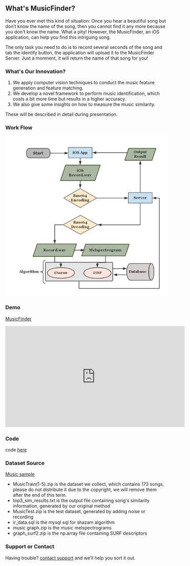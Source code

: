 ## What's MusicFinder?

Have you ever met this kind of situation: Once you hear a beautiful song but don’t know the name of the song, then you cannot find it any more because you don't know the name. What a pity! However, the MusicFinder, an iOS application, can help you find this intriguing song. 

The only task you need to do is to record several seconds of the song and tab the identify button, the application will upload it to the MusicFinder Server. Just a monment, it will return the name of that song for you!

### What's Our Innovation?

1. We apply computer vision techniques to conduct the music feature generation and feature matching.
2. We develop a novel framework to perform music identification, which costs a bit more time but results in a higher accuracy.
3. We also give some insights on how to measure the music similarity.
 
These will be described in detail during presentation.

### Work Flow

![work flow](/flow.png)

### Demo

[MusicFinder](https://youtu.be/KHnTA2EcuLk)

<iframe width="560" height="315" src="https://www.youtube.com/embed/KHnTA2EcuLk" frameborder="0" allow="autoplay; encrypted-media" allowfullscreen></iframe>

### Code

code [here](https://github.com/MusicFinder/MusicFinder)

### Dataset Source

[Music sample](https://drive.google.com/drive/folders/1AKlQFAHL8VY6P4EX-qYlUWDhtScXt_7o)
* MusicTrain(1-5).zip is the dataset we collect, which contains 173 songs, please do not distribute it due to the copyright, we will remove them after the end of this term.
* top3_sim_results.txt is the output file containing song's similarity information, generated by our original method
* MusicTest.zip is the test dataset, generated by adding noise or recording 
* ir_data.sql is the mysql sql for shazam algorithm
* music graph.zip is the music melspectrograms
* graph_surf2.zip is the np.array file containing SURF descriptors

### Support or Contact

Having trouble? [contact support](https://github.com/contact) and we’ll help you sort it out.
